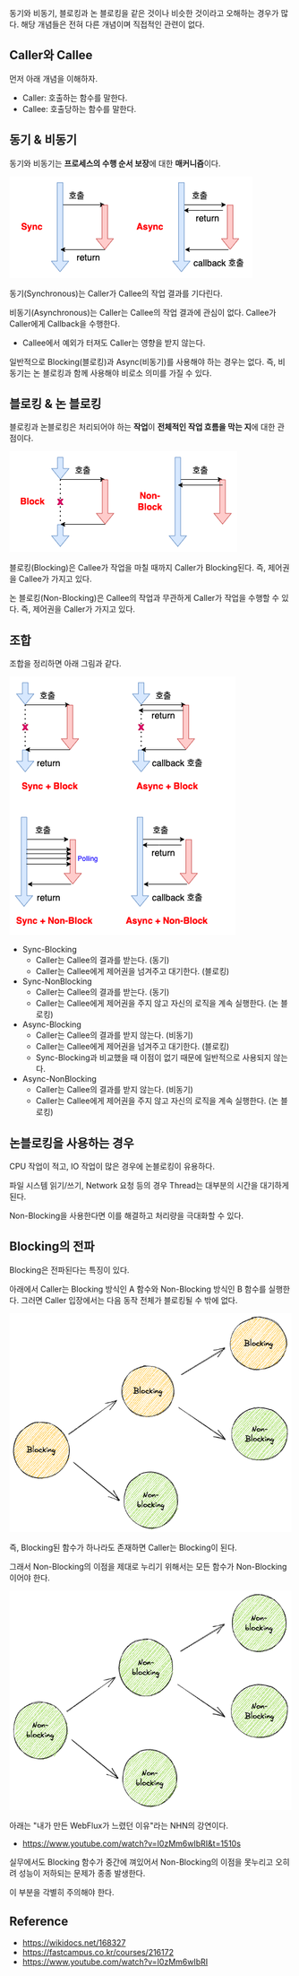 동기와 비동기, 블로킹과 논 블로킹을 같은 것이나 비슷한 것이라고 오해하는 경우가 많다. 해당 개념들은 전혀 다른 개념이며 직접적인 관련이 없다.

## Caller와 Callee

먼저 아래 개념을 이해하자.
- Caller: 호출하는 함수를 말한다.
- Callee: 호출당하는 함수를 말한다.

## 동기 & 비동기

동기와 비동기는 **프로세스의 수행 순서 보장**에 대한 **매커니즘**이다.

![img_3.png](img_3.png)

동기(Synchronous)는 Caller가 Callee의 작업 결과를 기다린다.

비동기(Asynchronous)는 Caller는 Callee의 작업 결과에 관심이 없다. Callee가 Caller에게 Callback을 수행한다.
- Callee에서 예외가 터져도 Caller는 영향을 받지 않는다.

일반적으로 Blocking(블로킹)과 Async(비동기)를 사용해야 하는 경우는 없다. 즉, 비동기는 논 블로킹과 함께 사용해야 비로소 의미를 가질 수 있다.

## 블로킹 & 논 블로킹

블로킹과 논블로킹은 처리되어야 하는 **작업**이 **전체적인 작업 흐름을 막는 지**에 대한 관점이다.

![img_4.png](img_4.png)

블로킹(Blocking)은 Callee가 작업을 마칠 때까지 Caller가 Blocking된다.
즉, 제어권을 Callee가 가지고 있다.

논 블로킹(Non-Blocking)은 Callee의 작업과 무관하게 Caller가 작업을 수행할 수 있다.
즉, 제어권을 Caller가 가지고 있다.

## 조합

조합을 정리하면 아래 그림과 같다.

![img_2.png](img_2.png)

- Sync-Blocking
    - Caller는 Callee의 결과를 받는다. (동기)
    - Caller는 Callee에게 제어권을 넘겨주고 대기한다. (블로킹)
- Sync-NonBlocking
    - Caller는 Callee의 결과를 받는다. (동기)
    - Caller는 Callee에게 제어권을 주지 않고 자신의 로직을 계속 실행한다. (논 블로킹)
- Async-Blocking
    - Caller는 Callee의 결과를 받지 않는다. (비동기)
    - Caller는 Callee에게 제어권을 넘겨주고 대기한다. (블로킹)
    - Sync-Blocking과 비교했을 때 이점이 없기 때문에 일반적으로 사용되지 않는다.
- Async-NonBlocking
    - Caller는 Callee의 결과를 받지 않는다. (비동기)
    - Caller는 Callee에게 제어권을 주지 않고 자신의 로직을 계속 실행한다. (논 블로킹)

## 논블로킹을 사용하는 경우

CPU 작업이 적고, IO 작업이 많은 경우에 논블로킹이 유용하다.

파일 시스템 읽기/쓰기, Network 요청 등의 경우 Thread는 대부분의 시간을 대기하게 된다.

Non-Blocking을 사용한다면 이를 해결하고 처리량을 극대화할 수 있다.

## Blocking의 전파

Blocking은 전파된다는 특징이 있다.

아래에서 Caller는 Blocking 방식인 A 함수와 Non-Blocking 방식인 B 함수를 실행한다. 그러면 Caller 입장에서는 다음 동작 전체가 블로킹될 수 밖에 없다.

![img_5.png](img_5.png)

즉, Blocking된 함수가 하나라도 존재하면 Caller는 Blocking이 된다.

그래서 Non-Blocking의 이점을 제대로 누리기 위해서는 모든 함수가 Non-Blocking이어야 한다.

![img_6.png](img_6.png)

아래는 "내가 만든 WebFlux가 느렸던 이유"라는 NHN의 강연이다.
- https://www.youtube.com/watch?v=I0zMm6wIbRI&t=1510s

실무에서도 Blocking 함수가 중간에 껴있어서 Non-Blocking의 이점을 못누리고 오히려 성능이 저하되는 문제가 종종 발생한다.

이 부분을 각별히 주의해야 한다.

## Reference

- https://wikidocs.net/168327
- https://fastcampus.co.kr/courses/216172
- https://www.youtube.com/watch?v=I0zMm6wIbRI